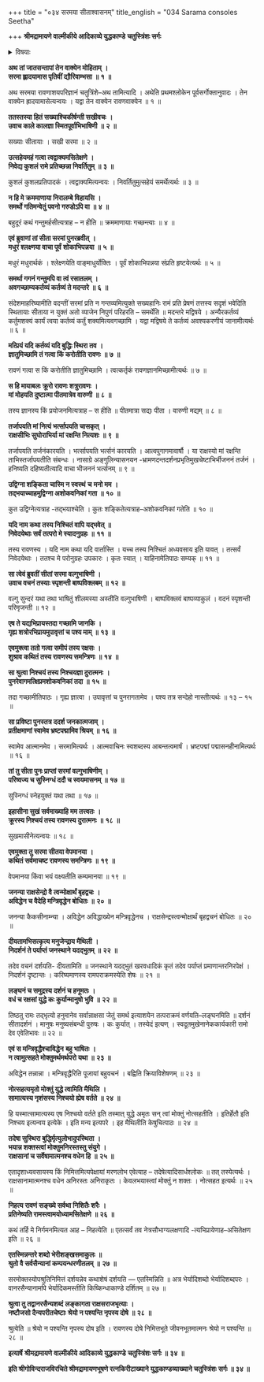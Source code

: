 +++
title = "०३४ सरमया सीताश्वासनम्"
title_english = "034 Sarama consoles Seetha"

+++
**श्रीमद्रामायणे वाल्मीकीये आदिकाव्ये युद्धकाण्डे** **चतुस्त्रिंशः सर्गः**


<details><summary>विषयाः</summary>

सरमयासीतांप्रति रामे स्वेनसंदेशप्रापणप्रार्थने सीतयातस्यानौचित्यबुद्ध्या स्वविषयेरावणाध्यवसायावगतयेतत्प्रेषणम् ॥ १ ॥ रावणाध्यवसायाधिगमेन पुनरागतयासरमया सीतांप्रति रावणमात्राऽविन्ध्यनाम्नामंत्रिणाचतंप्रति बहुधारामायसीताप्रत्यर्पणचोदनेपि तस्य तदनर्पणेदृढाध्यवसायनिवेदनम् ॥ २ ॥ तथा रामेण रावणहननपूर्वकमयोध्यांप्रतितदानयन -निवेदने तन्त्रोपश्रुतितयावानरसेनासंनाहभेरीशङ्खरवप्रादुर्भावः ॥ ३॥

</details>


**अथ तां जातसन्तापां तेन वाक्येन मोहिताम्** **।  
सरमा ह्लादयामास पृतिवीं द्यौरिवाम्भसा** **॥** **१** **॥**

अथ सरमया रावणाशयपरिज्ञानं चतुत्रिंशे–अथ तामित्यादि । अथेति प्रथमश्लोकेन पूर्वसर्गोक्तानुवादः । तेन वाक्येन ह्रादयामासेत्यन्वयः । यद्वा तेन वाक्येन रावणवाक्येन ॥ १ ॥



**ततस्तस्या हितं सख्याश्चिकीर्षन्ती सखीवचः** **।  
उवाच काले कालज्ञा स्मितपूर्वाभिभाषिणी** **॥** **२** **॥**

सख्याः सीतायाः । सखी सरमा ॥ २ ॥



**उत्सहेयमहं गत्वा त्वद्वाक्यमसितेक्षणे** **।  
निवेद्य कुशलं रामे प्रतिच्छन्ना निवर्तितुम्** **॥** **३** **॥**

कुशलं कुशलप्रतिपादकं । त्वद्वाक्यमित्यन्वयः । निवर्तितुमुत्सहेयं समर्थेत्यर्थः ॥ ३ ॥



**न हि मे क्रममाणाया निरालम्बे विहायसि** **।  
समर्थो गतिमन्वेतुं पवनो गरुडोऽपि वा** **॥** **४** **॥**

बहुदूरं कथं गन्तुमर्हसीत्यत्राह – न हीति ॥ क्रममाणायाः गच्छन्त्याः ॥ ४ ॥



**एवं ब्रुवाणां तां सीता सरमां पुनरब्रवीत्** **।  
मधुरं श्लक्ष्णया वाचा पूर्वं** **शोकाभिपन्नया** **॥** **५** **॥**

मधुरं मधुरार्थकं । श्लेक्ष्णयेति वाङ्माधुर्योक्तिः । पूर्वं शोकाभिपन्नया संप्रति हृष्टयेत्यर्थः ॥ ५ ॥



**समर्था गगनं गन्तुमपि वा त्वं रसातलम्** **।  
अवगच्छाम्यकर्तव्यं कर्तव्यं ते मदन्तरे** **॥** **६** **॥**

संदेशमाहरिष्यामीति वदन्तीं सरमां प्रति न गन्तव्यमित्युक्ते सख्यहानिः रामं प्रति प्रेषणं तत्तस्य सदृशं भवेदिति स्थितायाः सीताया न युक्तं अतो व्याजेन निपुणं परिहरति – समर्थेति ॥ मदन्तरे मद्विषये । अन्यैरकर्तव्यं कर्तुमशक्यं कार्यं त्वया कर्तव्यं कर्तुं शक्यमित्यवगच्छामि । यद्वा मद्विषये ते कर्तव्यं अवश्यकरणीयं जानामीत्यर्थः ॥ ६ ॥



**मत्प्रियं यदि कर्तव्यं यदि बुद्धिः स्थिरा तव** **।  
ज्ञातुमिच्छामि तं गत्वा किं करोतीति रावणः** **॥** **७** **॥**

रावणं गत्वा स किं करोतीति ज्ञातुमिच्छामि । त्वत्कर्तृकं रावणज्ञानमिच्छामीत्यर्थः ॥ ७ ॥



**स हि मायाबलः क्रूरो रावणः शत्रुरावणः** **।  
मां मोहयति दुष्टात्मा पीतमात्रेव वारुणी** **॥** **८** **॥**

तस्य ज्ञानस्य किं प्रयोजनमित्यत्राह – स हीति ॥ पीतमात्रा सद्यः पीता । वारुणी मद्यम् ॥ ८ ॥



**तर्जापयति मां नित्यं भर्त्सापयति चासकृत्** **।  
राक्षसीभिः सुघोराभिर्या मां रक्षन्ति नित्यशः** **॥** **९** **॥**

तर्जापयति तर्जनंकारयति । भर्त्सापयति भर्त्सनं कारयति । आत्वपुगागमावार्षौ । या राक्षस्यो मां रक्षन्ति ताभिस्तर्जापयतीति संबन्धः । नासाग्रे अङ्गुलिन्यासनयन -भ्रामणदन्तदर्शनप्रभृतिमुखचेष्टाभिर्भीजननं तर्जनं । हनिष्यति दहिष्यतीत्यादि वाचा भीजननं भर्त्सनम् ॥ ९ ॥



**उद्विग्ना शङ्किता चास्मि न स्वस्थं** **च** **मनो मम** **।  
तद्भयाच्चाहमुद्विग्ना अशोकवनिकां गता** **॥** **१०** **॥**

कुत उद्विग्नेत्यत्राह -तद्भयाश्चेति । कुतः शङ्कितेत्यत्राह–अशोकवनिकां गतेति ॥ १० ॥



**यदि नाम कथा तस्य निश्चितं वापि यद्भवेत्** **॥  
निवेदयेथाः सर्वं तत्परो मे स्यादनुग्रहः** **॥** **११** **॥**

तस्य रावणस्य । यदि नाम कथा यदि वार्तास्ति । यच्च तस्य निश्चितं अध्यवसाय इति यावत् । तत्सर्वं निवेदयेथाः । ततश्च मे परोनुग्रहः उपकारः । कृतः स्यात् । याहिनामेतिपाठः सम्यक् ॥ ११ ॥



**सा त्वेवं ब्रुवतीं सीतां सरमा वल्गुभाषिणी** **।  
उवाच वचनं तस्याः स्पृशन्ती बाष्पविक्लबम्** **॥** **१२** **॥**

वल्गु सुन्दरं यथा तथा भाषितुं शीलमस्या अस्तीति वल्गुभाषिणी । बाष्पविक्लवं बाष्पव्याकुलं । वदनं स्पृशन्ती परिमृजन्ती ॥ १२ ॥



**एष ते यद्यभिप्रायस्तदा गच्छामि जानकि** **।  
गृह्य शत्रोरभिप्रायमुपावृत्तां च पश्य माम्** **॥** **१३** **॥**

**एवमुक्त्वा ततो गत्वा समीपं तस्य रक्षसः** **।  
शुश्राव कथितं तस्य रावणस्य समन्त्रिणः** **॥** **१४** **॥**

**सा श्रुत्वा निश्चयं तस्य निश्चयज्ञा दुरात्मनः** **।  
पुनरेवागमत्क्षिप्रमशोकवनिकां तदा** **॥** **१५** **॥**

तदा गच्छामीतिपाठः । गृह्य ज्ञात्वा । उपावृत्तां च पुनरागतामेव । पश्य तत्र सन्देहो नास्तीत्यर्थः ॥ १३ – १५ ॥



**सा प्रविष्टा पुनस्तत्र ददर्श जनकात्मजाम्** **।  
प्रतीक्षमाणां स्वामेव भ्रष्टपद्मामिव श्रियम्** **॥** **१६** **॥**

स्वामेव आत्मानमेव । सरमामित्यर्थः । आत्मवाचिनः स्वशब्दस्य आबन्तत्वमार्षं । भ्रष्टपद्मां पद्मासनहीनामित्यर्थः ॥ १६ ॥



**तां तु सीता पुनः प्राप्तां सरमां वल्गुभाषिणीम्** **।  
परिष्वज्य च सुस्निग्धं ददौ च स्वयमासनम्** **॥** **१७** **॥**

सुस्निग्धं स्नेहयुक्तं यथा तथा ॥ १७ ॥



**इहासीना सुखं सर्वमाख्याहि मम तत्त्वतः** **।  
क्रूरस्य निश्चयं तस्य रावणस्य दुरात्मनः** **॥** **१८** **॥**

सुखमासीनेत्यन्वयः ॥ १८ ॥



**एवमुक्ता तु सरमा सीतया वेपमानया** **।  
कथितं सर्वमाचष्ट रावणस्य समन्त्रिणः** **॥** **१९** **॥**

वेपमानया किंवा भयं वक्ष्यतीति कम्पमानया ॥ १९ ॥



**जनन्या राक्षसेन्द्रो वै त्वन्मोक्षार्थं बृहद्वचः** **।  
अविद्धेन च वैदेहि मन्त्रिवृद्धेन बोधितः** **॥** **२०** **॥**

जनन्या कैकसीनाम्न्या । अविद्धेन अविद्धाख्येन मन्त्रिवृद्धेनच । राक्षसेन्द्रस्त्वन्मोक्षार्थं बृहद्वचनं बोधितः ॥ २० ॥



**दीयतामभिसत्कृत्य मनुजेन्द्राय मैथिली** **।  
निदर्शनं ते पर्याप्तं जनस्थाने यदद्भुतम्** **॥** **२२** **॥**

तदेव वचनं दर्शयति- दीयतामिति ॥ जनस्थाने यदद्भुतं खरवधादिकं कृतं तदेव पर्याप्तं प्रमाणान्तरनिरपेक्षं । निदर्शनं दृष्टान्तः । करिष्यमाणस्य रामपराक्रमस्येति शेषः ॥ २१ ॥



**लङ्घनं च समुद्रस्य दर्शनं च हनूमतः** **।  
वधं च रक्षसां युद्धे कः कुर्यान्मानुषो भुवि** **॥** **२२** **॥**

तिष्ठतु रामः तद्भृत्यो हनुमानेव सर्वान्राक्षसा जेतुं समर्थ इत्याशयेन तत्पराक्रमं वर्णयति–लङ्घनमिति ॥ दर्शनं सीतादर्शनं । मानुषः मनुष्यसंबन्धी पुरुषः । कः कुर्यात् । तस्येदं इत्यण् । स्वदूतमुखेनानेककार्यकारी रामो देव एवेतिभावः ॥ २२ ॥



**एवं स मन्त्रिवृद्धैश्चाविद्धेन** **बहु भाषितः** **।  
न त्वामुत्सहते मोक्तुमर्थमर्थपरो यथा** **॥** **२३** **॥**

अविद्धेन तन्नान्ना । मन्त्रिवृद्धैरिति पूजायां बहुवचनं । बह्विति क्रियाविशेषणम् ॥ २३ ॥



**नोत्सहत्यमृतो मोक्तुं युद्धे त्वामिति मैथिलि** **।  
सामात्यस्य नृशंसस्य निश्चयो ह्येष वर्तते** **॥** **२४** **॥**

हि यस्मात्सामात्यस्य एष निश्चयो वर्तते इति तस्मात् युद्धे अमृतः सन् त्वां मोक्तुं नोत्सहतीति । इतिर्हेतौ इति निश्चय इत्यन्वय इत्येके । इति मन्य इत्यपरे । इह मैथिलीति केषुचित्पाठः ॥ २४ ॥



**तदेषा सुस्थिरा बुद्धिर्मृत्युलोभादुपस्थिता** **।  
भयान्न शक्तस्त्वां मोक्तुमनिरस्तस्तु संयुगे** **।  
राक्षसानां च सर्वेषामात्मनश्च वधेन हि** **॥** **२५** **॥**

एतादृशाध्यवसायस्य किं निमित्तमित्यपेक्षायां मरणलोभ एवेत्याह – तदेषेत्यादिसार्धश्लोकः ॥ तत् तस्येत्यर्थः । राक्षसानामात्मनश्च वधेन अनिरस्तः अनिराकृतः । केवलभयास्त्वां मोक्तुं न शक्तः । नोत्सहत इत्यर्थः ॥ २५ ॥



**निहत्य रावणं सङ्ख्ये सर्वथा निशितैः शरैः** **।  
प्रतिनेष्यति रामस्त्वामयोध्यामसितेक्षणे** **॥** **२६** **॥**

कथं तर्हि मे निर्गमनमित्यत आह – निहत्येति ॥ एतत्सर्वं तव नेत्रसौभाग्यलक्षणादि -त्यभिप्रायेणाह–असितेक्षण इति ॥ २६ ॥



**एतस्मिन्नन्तरे शब्दो भेरीशङ्खसमाकुलः** **॥  
श्रुतो वै सर्वसैन्यानां कम्पयन्धरणीतलम्** **॥** **२७** **॥**

सरमोक्तस्योपश्रुतिनिमित्तं दर्शयन्नेव कथाशेषं दर्शयति — एतस्मिन्निति ॥ अत्र भेर्यादिशब्दो भेर्यादिशब्दपरः । वानरसैन्यानामपि भेर्यादिकमस्तीति किष्किन्धाकाण्डे दर्शितम् ॥ २७ ॥



**श्रुत्वा तु तद्वानरसैन्यशब्दं** **लङ्कागता राक्षसराजभृत्याः** **।  
नष्टौजसो दैन्यपरीतचेष्टाः** **श्रेयो न पश्यन्ति नृपस्य दोषे** **॥** **२८** **॥**

श्रुत्वेति ॥ श्रेयो न पश्यन्ति नृपस्य दोष इति । रावणस्य दोषे निमित्तभूते जीवनभूतमात्मनः श्रेयो न पश्यन्ति ॥ २८ ॥



**इत्यार्षे** **श्रीमद्रामायणे वाल्मीकीये आदिकाव्ये युद्धकाण्डे** **चतुस्त्रिंशः सर्गः ॥** **३४** **॥**

**इति श्रीगोविन्दराजविरचिते श्रीमद्रामायणभूषणे रत्नकिरीटाख्याने युद्धकाण्डव्याख्याने चतुस्त्रिंशः सर्गः ॥ ३४ ॥**
